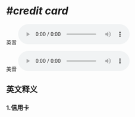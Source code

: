 # ***\#credit card*** 
英音
<audio src="./media/credit card1.aac" controls="controls"></audio>

美音
<audio src="./media/credit card2.aac" controls="controls"></audio>



  

英文释义
---
### 1.**信用卡**  


